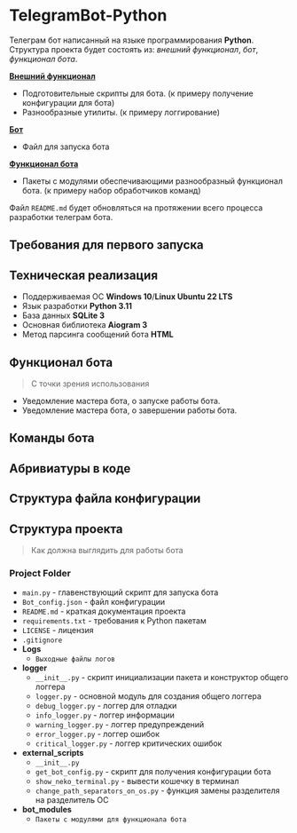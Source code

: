 # TelegramBot-Python
Телеграм бот написанный на языке программирования **Python**.<br>
Структура проекта будет состоять из: *внешний функционал*, *бот*, *функционал бота*.<br>

<u>**Внешний функционал**</u>
- Подготовительные скрипты для бота. (к примеру получение конфигурации для бота)
- Разнообразные утилиты. (к примеру логгирование)<br>

<u>**Бот**</u>
- Файл для запуска бота<br>

<u>**Функционал бота**</u>
- Пакеты с модулями обеспечивающими разнообразный функционал бота. (к примеру набор обработчиков команд)<br>

Файл `README.md` будет обновляться на протяжении всего процесса разработки телеграм бота.

## Требования для первого запуска

## Техническая реализация

- Поддерживаемая ОС **Windows 10**/**Linux Ubuntu 22 LTS**
- Язык разработки **Python 3.11**
- База данных **SQLite 3**
- Основная библиотека **Aiogram 3**
- Метод парсинга сообщений бота **HTML**

## Функционал бота 
> С точки зрения использования

- Уведомление мастера бота, о запуске работы бота.
- Уведомление мастера бота, о завершении работы бота.

## Команды бота

## Абривиатуры в коде

## Структура файла конфигурации

## Структура проекта
>Как должна выглядить для работы бота<br>

### **Project Folder**
- `main.py` - главенствующий скрипт для запуска бота
- `Bot_config.json` - файл конфигурации
- `README.md` - краткая документация проекта
- `requirements.txt` - требования к Python пакетам
- `LICENSE` - лицензия
- `.gitignore`
- **Logs**
    - `Выходные файлы логов`
- **logger**
    - `__init__.py` - скрипт инициализации пакета и конструктор общего логгера
    - `logger.py` - основной модуль для создания общего логгера
    - `debug_logger.py` - логгер для отладки
    - `info_logger.py` - логгер информации
    - `warning_logger.py` - логгер предупреждений
    - `error_logger.py` - логгер ошибок
    - `critical_logger.py` - логгер критических ошибок
- **external_scripts**
    - `__init__.py`
    - `get_bot_config.py` - скрипт для получения конфигурации бота
    - `show_neko_terminal.py` - вывести кошечку в терминал
    - `change_path_separators_on_os.py` - функция замены разделителя на разделитель ОС
- **bot_modules**
    - `Пакеты с модулями для функционала бота`

